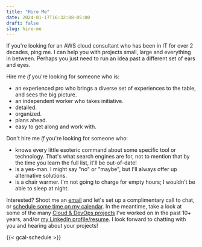 ```yaml
---
title: "Hire Me"
date: 2024-01-17T16:32:08-05:00
draft: false
slug: hire-me
---
```


If you're looking for an AWS cloud consultant who has been in IT for over 2 decades, ping me. I can help you with projects small, large and everything in between. Perhaps you just need to run an idea past a different set of ears and eyes.

Hire me _if_ you're looking for someone who is:

- an experienced pro who brings a diverse set of experiences to the table, and sees the big picture.
- an independent worker who takes initiative.
- detailed.
- organized.
- plans ahead.
- easy to get along and work with.

Don't hire me _if_ you're looking for someone who:

- knows every little esoteric command about some specific tool or technology. That's what search engines are for, not to mention that by the time you learn the full list, it'll be out-of-date!
- is a yes-man. I might say "no" or "maybe", but I'll always offer up alternative solutions.
- is a chair warmer. I'm not going to charge for empty hours; I wouldn't be able to sleep at night.

Interested? Shoot me an [email](mailto:kjh%2Bblog@exocloudventures.com?subject=Contact%20via%20Blog) and let's set up a complimentary call to chat, or [schedule some time on my calendar](https://calendar.app.google/L7PCYGixUA9mJZQeA). In the meantime, take a look at some of the many [Cloud & DevOps projects](/cloud-experience/) I've worked on in the past 10+ years, and/or [my LinkedIn profile/resume](https://www.linkedin.com/in/khalidhosein). I look forward to chatting with you and hearing about your projects!

{{< gcal-schedule >}}
